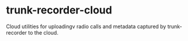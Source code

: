 # trunk-recorder-cloud
Cloud utilities for uploadingv radio calls and metadata captured by trunk-recorder to the cloud. 
